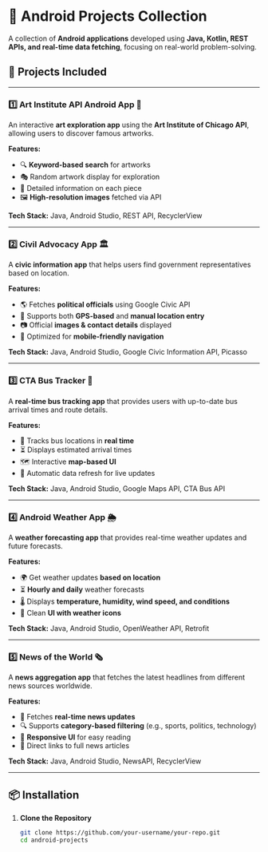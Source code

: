 # 🤖 Android Projects Collection

A collection of **Android applications** developed using **Java, Kotlin, REST APIs, and real-time data fetching**, focusing on real-world problem-solving.

## 🚀 Projects Included

---

### 1️⃣ Art Institute API Android App 🎨  
An interactive **art exploration app** using the **Art Institute of Chicago API**, allowing users to discover famous artworks.  

**Features:**  
- 🔍 **Keyword-based search** for artworks  
- 🎭 Random artwork display for exploration  
- 📜 Detailed information on each piece  
- 🖼 **High-resolution images** fetched via API  

**Tech Stack:** Java, Android Studio, REST API, RecyclerView  

---

### 2️⃣ Civil Advocacy App 🏛  
A **civic information app** that helps users find government representatives based on location.  

**Features:**  
- 🌎 Fetches **political officials** using Google Civic API  
- 📌 Supports both **GPS-based** and **manual location entry**  
- 📷 Official **images & contact details** displayed  
- 📱 Optimized for **mobile-friendly navigation**  

**Tech Stack:** Java, Android Studio, Google Civic Information API, Picasso  

---

### 3️⃣ CTA Bus Tracker 🚌  
A **real-time bus tracking app** that provides users with up-to-date bus arrival times and route details.  

**Features:**  
- 📍 Tracks bus locations in **real time**  
- ⏳ Displays estimated arrival times  
- 🗺 Interactive **map-based UI**  
- 🔄 Automatic data refresh for live updates  

**Tech Stack:** Java, Android Studio, Google Maps API, CTA Bus API  

---

### 4️⃣ Android Weather App 🌦  
A **weather forecasting app** that provides real-time weather updates and future forecasts.  

**Features:**  
- 🌍 Get weather updates **based on location**  
- ⏳ **Hourly and daily** weather forecasts  
- 🌡 Displays **temperature, humidity, wind speed, and conditions**  
- 🎨 Clean **UI with weather icons**  

**Tech Stack:** Java, Android Studio, OpenWeather API, Retrofit  

---

### 5️⃣ News of the World 🗞  
A **news aggregation app** that fetches the latest headlines from different news sources worldwide.  

**Features:**  
- 📰 Fetches **real-time news updates**  
- 🔍 Supports **category-based filtering** (e.g., sports, politics, technology)  
- 📱 **Responsive UI** for easy reading  
- 🔗 Direct links to full news articles  

**Tech Stack:** Java, Android Studio, NewsAPI, RecyclerView  

---

## 📦 Installation

1. **Clone the Repository**
   ```sh
   git clone https://github.com/your-username/your-repo.git
   cd android-projects
